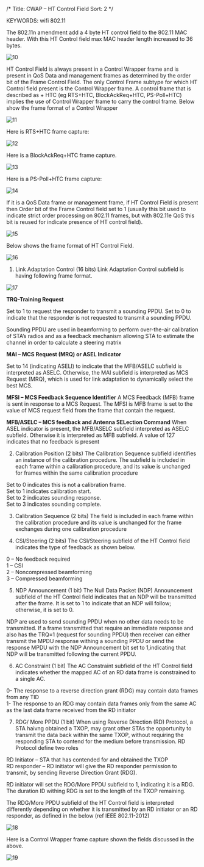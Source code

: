 /*
 Title: CWAP – HT Control Field
 Sort: 2
 */

KEYWORDS: wifi 802.11

The 802.11n amendment add a 4 byte HT control field to the 802.11 MAC header. With this HT Control field max MAC header length increased to 36 bytes.

![10](%image_url%/2016/2016041810.png)

HT Control Field is always present in a Control Wrapper frame and is present in QoS Data and management frames as determined by the order bit of the Frame Control Field. The only Control Frame subtype for which HT Control field present is the Control Wrapper frame. A control frame  that is described as + HTC (eg RTS+HTC, BlockAckReq+HTC, PS-Poll+HTC) implies the use of Control Wrapper frame to carry the control frame. Below show the frame format of a Control Wrapper

![11](%image_url%/2016/2016041811.png)

Here is RTS+HTC frame capture:

![12](%image_url%/2016/2016041812.png)

Here is a BlockAckReq+HTC frame capture.

![13](%image_url%/2016/2016041813.png)

Here is a PS-Poll+HTC frame capture:

![14](%image_url%/2016/2016041814.png)

If it is a QoS Data frame or management frame, if HT Control Field is present then Order bit of the Frame Control field set to 1 (usually this bit used to indicate strict order processing on 802.11 frames, but with 802.11e QoS this bit is reused for indicate presence of HT control field).

![15](%image_url%/2016/2016041815.png)

Below shows the frame format of HT Control Field.

![16](%image_url%/2016/2016041816.png)


1. Link Adaptation Control (16 bits)
Link Adaptation Control subfield is having following frame format.

![17](%image_url%/2016/2016041817.png)

**TRQ-Training Request**

Set to 1 to request the responder to transmit a sounding PPDU.
Set to 0 to indicate that the responder is not requested to transmit a sounding
PPDU.

Sounding PPDU are used in beamforming to perform over-the-air calibration of STA’s radios and as a feedback mechanism allowing STA to estimate the channel in order to calculate a steering matrix

**MAI – MCS Request (MRQ) or ASEL Indicator**

Set to 14 (indicating ASELI) to indicate that the MFB/ASELC subfield is
interpreted as ASELC. Otherwise, the MAI subfield is interpreted as MCS Request (MRQ), which is used for link adaptation to dynamically select the best MCS.

**MFSI – MCS Feedback Sequence Identifier**
A MCS Feedback (MFB) frame is sent in response to a MCS Request. The MFSI  is MFB frame is set to the value of MCS request field from the frame that contain the request.

**MFB/ASELC – MCS feedback and Antenna SELection Command**
When ASEL indicator is present, the MFB/ASELC subfield interpreted as ASELC subfield. Otherwise it is interpreted as MFB subfield. A value of 127 indicates that no feedback is present

2. Calibration Position (2 bits)
The Calibration Sequence subfield identifies an instance of the calibration procedure. The subfield is included in each frame within a calibration procedure, and its value is unchanged for frames within the same calibration procedure

Set to 0 indicates this is not a calibration frame.    
Set to 1 indicates calibration start.    
Set to 2 indicates sounding response.    
Set to 3 indicates sounding complete.

3. Calibration Sequence (2 bits)
The field is included in each frame within the calibration procedure and its value is unchanged for the frame exchanges during one calibration procedure

4. CSI/Steering (2 bits)
The CSI/Steering subfield of the HT Control field indicates the type of feedback as shown below.

0 – No feedback required    
1 – CSI    
2 – Noncompressed beamforming    
3 – Compressed beamforming

5. NDP Announcement (1 bit)
The Null Data Packet (NDP) Announcement subfield of the HT Control field indicates that an NDP will be transmitted after the frame. It is set to 1 to indicate that an NDP will follow; otherwise, it is set to 0.

NDP are used to send sounding PPDU when no other data needs to be transmitted. If a frame transmitted that require an immediate response and also has the TRQ=1 (request for sounding PPDU) then receiver can either transmit the MPDU response withing a sounding PPDU or send the response MPDU with the NDP Announcement bit set to 1,indicating that NDP will be transmitted following the current PPDU.

6. AC Constraint (1 bit)
The AC Constraint subfield of the HT Control field indicates whether the mapped AC of an RD data frame is constrained to a single AC.

0- The response to a reverse direction grant (RDG) may contain data frames from any TID    
1- The response to an RDG may contain data frames only from the same AC as the last data frame received from the RD initiator

7. RDG/ More PPDU (1 bit)
When using Reverse Direction (RD) Protocol, a STA haivng obtained a TXOP, may grant other STAs the opportunity to transmit the data back within the same TXOP, without requiring the responding STA to contend for the medium before transmission. RD Protocol define two roles

RD Initiator – STA that has contended for and obtained the TXOP   
RD responder – RD initiator will give the RD responder permission to transmit, by sending Reverse Direction Grant (RDG).  

RD initiator  will set the RDG/More PPDU subfield to 1, indicating it is a RDG. The duration ID withing RDG is set to  the length of the TXOP remaining.

The RDG/More PPDU subfield of the HT Control field is interpreted differently depending on whether it is transmitted by an RD initiator or an RD responder, as defined in the below (ref IEEE 802.11-2012)

![18](%image_url%/2016/2016041818.png)

Here is a Control Wrapper frame capture shown the fields discussed in  the above.

![19](%image_url%/2016/2016041819.png)

